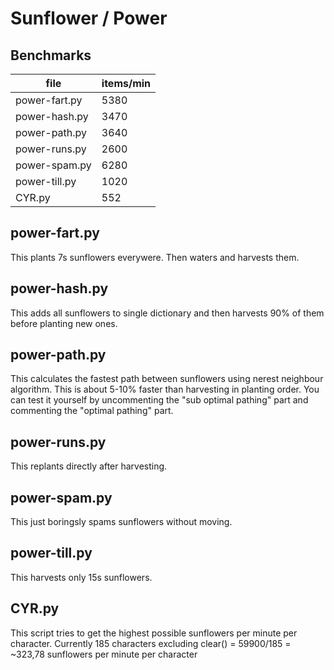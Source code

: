 # Sunflower / Power


## Benchmarks
| file          | items/min |
| ------------- | --------- |
| power-fart.py |      5380 |
| power-hash.py |      3470 |
| power-path.py |      3640 |
| power-runs.py |      2600 |
| power-spam.py |      6280 |
| power-till.py |      1020 |
| CYR.py        |       552 |


## power-fart.py
This plants 7s sunflowers everywere. Then waters and harvests them.

## power-hash.py
This adds all sunflowers to single dictionary and then harvests 90% of them before planting new ones.

## power-path.py
This calculates the fastest path between sunflowers using nerest neighbour algorithm. This is about 5-10% faster than harvesting in planting order. You can test it yourself by uncommenting the "sub optimal pathing" part and commenting the "optimal pathing" part.

## power-runs.py
This replants directly after harvesting.

## power-spam.py
This just boringsly spams sunflowers without moving.

## power-till.py
This harvests only 15s sunflowers.

## CYR.py
This script tries to get the highest possible sunflowers per minute per character.
Currently 185 characters excluding clear() = 59900/185 = ~323,78 sunflowers per minute per character
